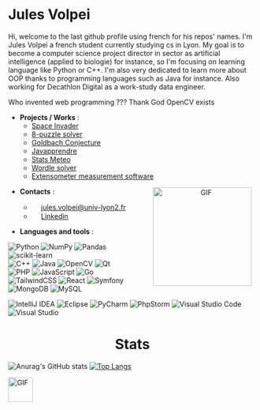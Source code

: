 # Jules Volpei

Hi, welcome to the last github profile using french for his repos' names. I'm Jules Volpei a french student currently studying cs in Lyon. My goal is to become a computer science project director in sector as artificial intelligence (applied to biologie) for instance, so I'm focusing on learning language like Python or C++. I'm also very dedicated to learn more about OOP thanks to programming languages such as Java for instance. Also working for Decathlon Digital as a work-study data engineer.

Who invented web programming ??? Thank God OpenCV exists

* __Projects / Works__ :
  * [Space Invader](https://github.com/JulesVolpei/CasaliShooter)
  * [8-puzzle solver](https://github.com/JulesVolpei/jeuDuTaquin)
  * [Goldbach Conjecture](https://github.com/JulesVolpei/ConjectureGoldbach)
  * [Javapprendre](https://github.com/JulesVolpei/Javapprendre)
  * [Stats Meteo](https://github.com/JulesVolpei/Stats-Meteo)
  * [Wordle solver](https://github.com/JulesVolpei/WordleSolver)
  * [Extensometer measurement software](https://forgemia.inra.fr/jules.volpei/ExtensometreLogiciel)

<div align='center'> <img height="200" width="200" alt="GIF" align='right' src="https://i.pinimg.com/originals/53/04/96/530496f5dcf65046e8c0360d7d89b10a.gif" style="float:right;margin:0 10px 0 20px;"> </div>

* __Contacts__ :
  * <img height="15" width="15" src="https://heydiag-rdv.fr/assets/mail.png" /> jules.volpei@univ-lyon2.fr
  * <img height="15" width="15" src="https://www.presse-citron.net/app/uploads/2020/06/linkedin-logo.jpg" /> [Linkedin](https://www.linkedin.com/in/jules-volpei-788286230/)

* __Languages and tools__ :

![Python](https://img.shields.io/badge/python-3670A0?style=for-the-badge&logo=python&logoColor=ffdd54)
![NumPy](https://img.shields.io/badge/numpy-%23013243.svg?style=for-the-badge&logo=numpy&logoColor=white)
![Pandas](https://img.shields.io/badge/pandas-%23150458.svg?style=for-the-badge&logo=pandas&logoColor=white)
![scikit-learn](https://img.shields.io/badge/scikit--learn-%23F7931E.svg?style=for-the-badge&logo=scikit-learn&logoColor=white)
<br>
![C++](https://img.shields.io/badge/c++-%2300599C.svg?style=for-the-badge&logo=c%2B%2B&logoColor=white)
![Java](https://img.shields.io/badge/java-%23ED8B00.svg?style=for-the-badge&logo=java&logoColor=white)
![OpenCV](https://img.shields.io/badge/opencv-%23white.svg?style=for-the-badge&logo=opencv&logoColor=white)
![Qt](https://img.shields.io/badge/Qt-%23217346.svg?style=for-the-badge&logo=Qt&logoColor=white)
<br>
![PHP](https://img.shields.io/badge/php-%23777BB4.svg?style=for-the-badge&logo=php&logoColor=white)
![JavaScript](https://img.shields.io/badge/javascript-%23323330.svg?style=for-the-badge&logo=javascript&logoColor=%23F7DF1E)
![Go](https://img.shields.io/badge/go-%2300ADD8.svg?style=for-the-badge&logo=go&logoColor=white)
![TailwindCSS](https://img.shields.io/badge/tailwindcss-%2338B2AC.svg?style=for-the-badge&logo=tailwind-css&logoColor=white)
![React](https://img.shields.io/badge/react-%2320232a.svg?style=for-the-badge&logo=react&logoColor=%2361DAFB)
![Symfony](https://img.shields.io/badge/symfony-%23000000.svg?style=for-the-badge&logo=symfony&logoColor=white)
<br>
![MongoDB](https://img.shields.io/badge/MongoDB-%234ea94b.svg?style=for-the-badge&logo=mongodb&logoColor=white)
![MySQL](https://img.shields.io/badge/mysql-4479A1.svg?style=for-the-badge&logo=mysql&logoColor=white)

![IntelliJ IDEA](https://img.shields.io/badge/IntelliJIDEA-000000.svg?style=for-the-badge&logo=intellij-idea&logoColor=white)
![Eclipse](https://img.shields.io/badge/Eclipse-FE7A16.svg?style=for-the-badge&logo=Eclipse&logoColor=white)
![PyCharm](https://img.shields.io/badge/pycharm-143?style=for-the-badge&logo=pycharm&logoColor=black&color=black&labelColor=green)
![PhpStorm](https://img.shields.io/badge/phpstorm-143?style=for-the-badge&logo=phpstorm&logoColor=black&color=black&labelColor=darkorchid)
![Visual Studio Code](https://img.shields.io/badge/Visual%20Studio%20Code-0078d7.svg?style=for-the-badge&logo=visual-studio-code&logoColor=white)
![Visual Studio](https://img.shields.io/badge/Visual%20Studio-5C2D91.svg?style=for-the-badge&logo=visual-studio&logoColor=white)

<h1 align="center"> <strong> Stats </strong> </h1>
 
![Anurag's GitHub stats](https://github-readme-stats.vercel.app/api?username=JulesVolpei&show_icons=true&theme=swift)  [![Top Langs](https://github-readme-stats.vercel.app/api/top-langs/?username=JulesVolpei&theme=swift)](https://github.com/anuraghazra/github-readme-stats)

<img height="50" width="50" alt="GIF" src="https://media2.giphy.com/media/QBuqUhOb96s89zKdBV/giphy.gif" /> 
